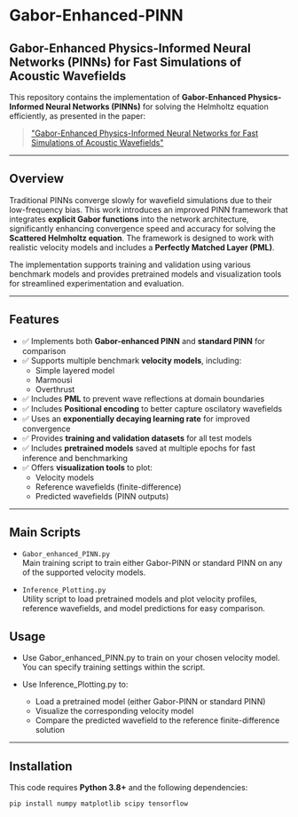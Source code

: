 # Gabor-Enhanced-PINN  
## Gabor-Enhanced Physics-Informed Neural Networks (PINNs) for Fast Simulations of Acoustic Wavefields  

This repository contains the implementation of **Gabor-Enhanced Physics-Informed Neural Networks (PINNs)** for solving the Helmholtz equation efficiently, as presented in the paper:

> ["Gabor-Enhanced Physics-Informed Neural Networks for Fast Simulations of Acoustic Wavefields"](https://arxiv.org/abs/2502.17134)  

---

## Overview  

Traditional PINNs converge slowly for wavefield simulations due to their low-frequency bias. This work introduces an improved PINN framework that integrates **explicit Gabor functions** into the network architecture, significantly enhancing convergence speed and accuracy for solving the **Scattered Helmholtz equation**. The framework is designed to work with realistic velocity models and includes a **Perfectly Matched Layer (PML)**.

The implementation supports training and validation using various benchmark models and provides pretrained models and visualization tools for streamlined experimentation and evaluation.

---

## Features  

- ✅ Implements both **Gabor-enhanced PINN** and **standard PINN** for comparison  
- ✅ Supports multiple benchmark **velocity models**, including:
  - Simple layered model  
  - Marmousi  
  - Overthrust  
- ✅ Includes **PML** to prevent wave reflections at domain boundaries
- ✅ Includes **Positional encoding** to better capture oscilatory wavefields 
- ✅ Uses an **exponentially decaying learning rate** for improved convergence  
- ✅ Provides **training and validation datasets** for all test models  
- ✅ Includes **pretrained models** saved at multiple epochs for fast inference and benchmarking  
- ✅ Offers **visualization tools** to plot:
  - Velocity models  
  - Reference wavefields (finite-difference)  
  - Predicted wavefields (PINN outputs)  

---

## Main Scripts  

- `Gabor_enhanced_PINN.py`  
  Main training script to train either Gabor-PINN or standard PINN on any of the supported velocity models.

- `Inference_Plotting.py`  
  Utility script to load pretrained models and plot velocity profiles, reference wavefields, and model predictions for easy comparison.

## Usage

- Use Gabor_enhanced_PINN.py to train on your chosen velocity model. You can specify training settings within the script.

- Use Inference_Plotting.py to:
  - Load a pretrained model (either Gabor-PINN or standard PINN)
  - Visualize the corresponding velocity model
  - Compare the predicted wavefield to the reference finite-difference solution

---

## Installation  

This code requires **Python 3.8+** and the following dependencies:

```bash
pip install numpy matplotlib scipy tensorflow 
